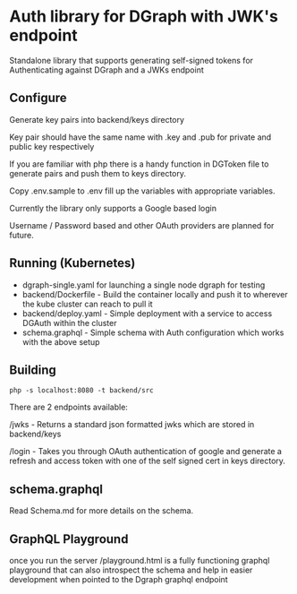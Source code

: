 # Auth library for DGraph with JWK's endpoint


Standalone library that supports generating self-signed tokens for Authenticating against DGraph and a JWKs endpoint
## Configure

Generate key pairs into backend/keys directory

Key pair should have the same name with .key and .pub for private and public key respectively

If you are familiar with php there is a handy function in DGToken file to generate pairs and push them to keys directory. 

Copy .env.sample to .env fill up the variables with appropriate variables.

Currently the library only supports a Google based login

Username / Password based and other OAuth providers are planned for future.


## Running (Kubernetes)

* dgraph-single.yaml for launching a single node dgraph for testing
* backend/Dockerfile - Build the container locally and push it to wherever the kube cluster can reach to pull it
* backend/deploy.yaml - Simple deployment with a service to access DGAuth within the cluster
* schema.graphql - Simple schema with Auth configuration which works with the above setup

## Building

```
php -s localhost:8080 -t backend/src
```

There are 2 endpoints available:

/jwks - Returns a standard json formatted jwks which are stored in backend/keys

/login - Takes you through OAuth authentication of google and generate a refresh and access token with one of the self signed cert in keys directory.

## schema.graphql

Read Schema.md for more details on the schema. 

## GraphQL Playground

once you run the server /playground.html is a fully functioning graphql playground that can also introspect the schema and help in easier development when pointed to the Dgraph graphql endpoint
